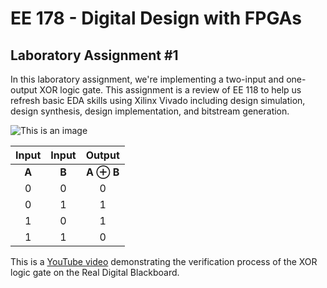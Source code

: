 # EE 178 - Digital Design with FPGAs

## Laboratory Assignment #1

In this laboratory assignment, we're implementing a two-input and one-output XOR logic gate. This assignment is a review of EE 118 to help us refresh basic EDA skills using Xilinx Vivado including design simulation, design synthesis, design implementation, and bitstream generation. 

![This is an image](https://www.electronicshub.org/wp-content/uploads/2015/07/IEEE-REP.jpg)

| Input | Input | Output |
| :---: | :---: | :---: |
| __A__ | __B__ | __A ⊕ B__ |
| 0 | 0 | 0 |
| 0 | 1 | 1 |
| 1 | 0 | 1 |
| 1 | 1 | 0 |

This is a [YouTube video]() demonstrating the verification process of the XOR logic gate on the Real Digital Blackboard.
